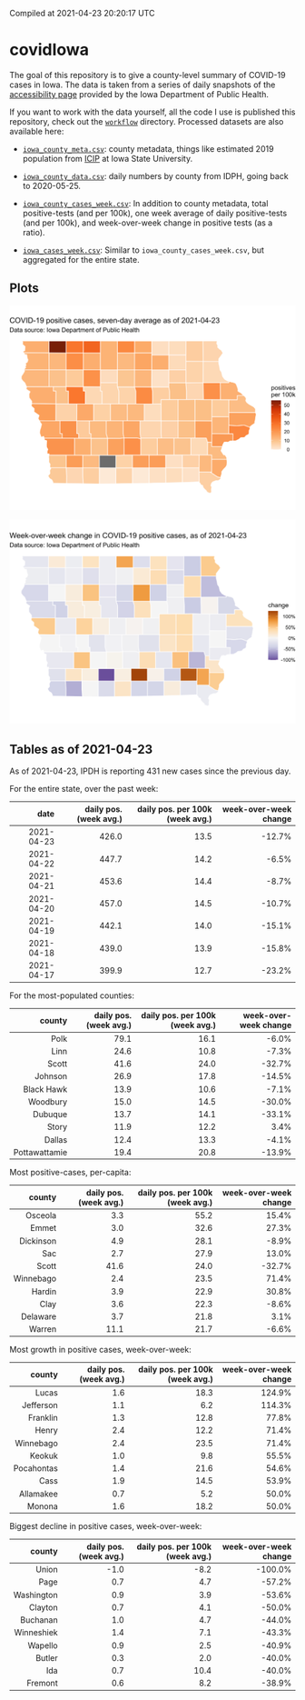 Compiled at 2021-04-23 20:20:17 UTC

<!-- README.md is generated from README.Rmd. Please edit that file -->

# covidIowa

<!-- badges: start -->

<!-- badges: end -->

The goal of this repository is to give a county-level summary of
COVID-19 cases in Iowa. The data is taken from a series of daily
snapshots of the [accessibility
page](https://coronavirus.iowa.gov/pages/access) provided by the Iowa
Department of Public Health.

If you want to work with the data yourself, all the code I use is
published this repository, check out the [`workflow`](workflow)
directory. Processed datasets are also available here:

  - [`iowa_county_meta.csv`](https://raw.githubusercontent.com/ijlyttle/covidIowa/master/workflow/data/99-publish/iowa_county_meta.csv):
    county metadata, things like estimated 2019 population from
    [ICIP](https://www.icip.iastate.edu/tables/population/counties-estimates)
    at Iowa State University.

  - [`iowa_county_data.csv`](https://raw.githubusercontent.com/ijlyttle/covidIowa/master/workflow/data/99-publish/iowa_county_data.csv):
    daily numbers by county from IDPH, going back to 2020-05-25.

  - [`iowa_county_cases_week.csv`](https://raw.githubusercontent.com/ijlyttle/covidIowa/master/workflow/data/99-publish/iowa_county_data.csv):
    In addition to county metadata, total positive-tests (and per 100k),
    one week average of daily positive-tests (and per 100k), and
    week-over-week change in positive tests (as a ratio).

  - [`iowa_cases_week.csv`](https://raw.githubusercontent.com/ijlyttle/covidIowa/master/workflow/data/99-publish/iowa_cases_week.csv):
    Similar to `iowa_county_cases_week.csv`, but aggregated for the
    entire state.

## Plots

![](workflow/data/99-publish/iowa_cases.png)

![](workflow/data/99-publish/iowa_change.png)

## Tables as of 2021-04-23

As of 2021-04-23, IPDH is reporting 431 new cases since the previous
day.

For the entire state, over the past week:

|       date | daily pos. (week avg.) | daily pos. per 100k (week avg.) | week-over-week change |
| ---------: | ---------------------: | ------------------------------: | --------------------: |
| 2021-04-23 |                  426.0 |                            13.5 |               \-12.7% |
| 2021-04-22 |                  447.7 |                            14.2 |                \-6.5% |
| 2021-04-21 |                  453.6 |                            14.4 |                \-8.7% |
| 2021-04-20 |                  457.0 |                            14.5 |               \-10.7% |
| 2021-04-19 |                  442.1 |                            14.0 |               \-15.1% |
| 2021-04-18 |                  439.0 |                            13.9 |               \-15.8% |
| 2021-04-17 |                  399.9 |                            12.7 |               \-23.2% |

For the most-populated counties:

|        county | daily pos. (week avg.) | daily pos. per 100k (week avg.) | week-over-week change |
| ------------: | ---------------------: | ------------------------------: | --------------------: |
|          Polk |                   79.1 |                            16.1 |                \-6.0% |
|          Linn |                   24.6 |                            10.8 |                \-7.3% |
|         Scott |                   41.6 |                            24.0 |               \-32.7% |
|       Johnson |                   26.9 |                            17.8 |               \-14.5% |
|    Black Hawk |                   13.9 |                            10.6 |                \-7.1% |
|      Woodbury |                   15.0 |                            14.5 |               \-30.0% |
|       Dubuque |                   13.7 |                            14.1 |               \-33.1% |
|         Story |                   11.9 |                            12.2 |                  3.4% |
|        Dallas |                   12.4 |                            13.3 |                \-4.1% |
| Pottawattamie |                   19.4 |                            20.8 |               \-13.9% |

Most positive-cases, per-capita:

|    county | daily pos. (week avg.) | daily pos. per 100k (week avg.) | week-over-week change |
| --------: | ---------------------: | ------------------------------: | --------------------: |
|   Osceola |                    3.3 |                            55.2 |                 15.4% |
|     Emmet |                    3.0 |                            32.6 |                 27.3% |
| Dickinson |                    4.9 |                            28.1 |                \-8.9% |
|       Sac |                    2.7 |                            27.9 |                 13.0% |
|     Scott |                   41.6 |                            24.0 |               \-32.7% |
| Winnebago |                    2.4 |                            23.5 |                 71.4% |
|    Hardin |                    3.9 |                            22.9 |                 30.8% |
|      Clay |                    3.6 |                            22.3 |                \-8.6% |
|  Delaware |                    3.7 |                            21.8 |                  3.1% |
|    Warren |                   11.1 |                            21.7 |                \-6.6% |

Most growth in positive cases, week-over-week:

|     county | daily pos. (week avg.) | daily pos. per 100k (week avg.) | week-over-week change |
| ---------: | ---------------------: | ------------------------------: | --------------------: |
|      Lucas |                    1.6 |                            18.3 |                124.9% |
|  Jefferson |                    1.1 |                             6.2 |                114.3% |
|   Franklin |                    1.3 |                            12.8 |                 77.8% |
|      Henry |                    2.4 |                            12.2 |                 71.4% |
|  Winnebago |                    2.4 |                            23.5 |                 71.4% |
|     Keokuk |                    1.0 |                             9.8 |                 55.5% |
| Pocahontas |                    1.4 |                            21.6 |                 54.6% |
|       Cass |                    1.9 |                            14.5 |                 53.9% |
|  Allamakee |                    0.7 |                             5.2 |                 50.0% |
|     Monona |                    1.6 |                            18.2 |                 50.0% |

Biggest decline in positive cases, week-over-week:

|     county | daily pos. (week avg.) | daily pos. per 100k (week avg.) | week-over-week change |
| ---------: | ---------------------: | ------------------------------: | --------------------: |
|      Union |                  \-1.0 |                           \-8.2 |              \-100.0% |
|       Page |                    0.7 |                             4.7 |               \-57.2% |
| Washington |                    0.9 |                             3.9 |               \-53.6% |
|    Clayton |                    0.7 |                             4.1 |               \-50.0% |
|   Buchanan |                    1.0 |                             4.7 |               \-44.0% |
| Winneshiek |                    1.4 |                             7.1 |               \-43.3% |
|    Wapello |                    0.9 |                             2.5 |               \-40.9% |
|     Butler |                    0.3 |                             2.0 |               \-40.0% |
|        Ida |                    0.7 |                            10.4 |               \-40.0% |
|    Fremont |                    0.6 |                             8.2 |               \-38.9% |
